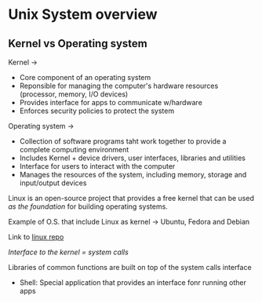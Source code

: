 # Unix System overview

## Kernel vs Operating system

Kernel -> 
- Core component of an operating system
- Reponsible for managing the computer's hardware resources (processor, memory, I/O devices)
- Provides interface for apps to communicate w/hardware
- Enforces security policies to protect the system

Operating system ->
- Collection of software programs taht work together to provide a complete computing environment
- Includes Kernel + device drivers, user interfaces, libraries and utilities
- Interface for users to interact with the computer
- Manages the resources of the system, including memory, storage and input/output devices

Linux is an open-source project that provides a free kernel that can be used *as the foundation*
for building operating systems.

Example of O.S. that include Linux as kernel -> Ubuntu, Fedora and Debian

Link to [linux repo](https://github.com/torvalds/linux)


*Interface to the kernel = system calls*

Libraries of common functions are built on top of the system calls interface

- Shell: Special application that provides an interface fonr running other apps
